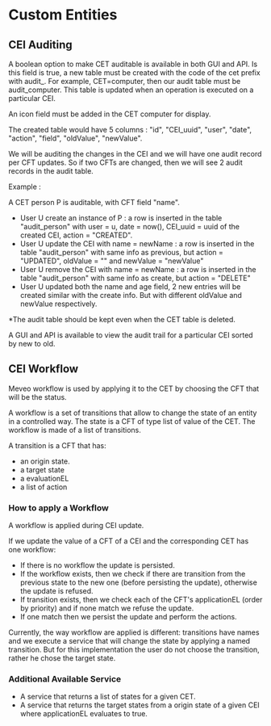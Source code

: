 # Custom Entities

## CEI Auditing

A boolean option to make CET auditable is available in both GUI and API. Is this field is true, a new table must be created with the code of the cet prefix with audit_. For example, CET=computer, then our audit table must be audit_computer. This table is updated when an operation is executed on a particular CEI.

An icon field must be added in the CET computer for display.

The created table would have 5 columns : "id", "CEI_uuid", "user", "date", "action", "field", "oldValue", "newValue".

We will be auditing the changes in the CEI and we will have one audit record per CFT updates. So if two CFTs are changed, then we will see 2 audit records in the audit table.

Example :

A CET person P is auditable, with CFT field "name".
- User U create an instance of P : a row is inserted in the table "audit_person" with user = u, date = now(), CEI_uuid = uuid of the created CEI, action = "CREATED".
- User U update the CEI with name = newName : a row is inserted in the table "audit_person" with same info as previous, but action = "UPDATED", oldValue = "" and newValue = "newValue"
- User U remove the CEI with name = newName : a row is inserted in the table "audit_person" with same info as create, but action = "DELETE"
- User U updated both the name and age field, 2 new entries will be created similar with the create info. But with different oldValue and newValue respectively.

*The audit table should be kept even when the CET table is deleted.

A GUI and API is available to view the audit trail for a particular CEI sorted by new to old.

## CEI Workflow

Meveo workflow is used by applying it to the CET by choosing the CFT that will be the status.

A workflow is a set of transitions that allow to change the state of an entity in a controlled way.
The state is a CFT of type list of value of the CET. The workflow is made of a list of transitions.

A transition is a CFT that has:
- an origin state.
- a target state
- a evaluationEL
- a list of action

### How to apply a Workflow

A workflow is applied during CEI update.

If we update the value of a CFT of a CEI and the corresponding CET has one workflow:
- If there is no workflow the update is persisted.
- If the workflow exists, then we check if there are transition from the previous state to the new one (before persisting the update), otherwise the update is refused.
- If transition exists, then we check each of the CFT's applicationEL (order by priority) and if none match we refuse the update.
- If one match then we persist the update and perform the actions.

Currently, the way workflow are applied is different: transitions have names and we execute a service that will change the state by applying a named transition. But for this implementation the user do not choose the transition, rather he chose the target state.

### Additional Available Service
- A service that returns a list of states for a given CET.
- A service that returns the target states from a origin state of a given CEI where applicationEL evaluates to true.